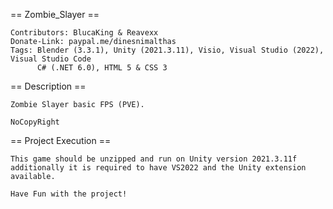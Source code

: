  == Zombie_Slayer == 
 ```
 Contributors: BlucaKing & Reavexx
 Donate-Link: paypal.me/dinesnimalthas
 Tags: Blender (3.3.1), Unity (2021.3.11), Visio, Visual Studio (2022), Visual Studio Code
       C# (.NET 6.0), HTML 5 & CSS 3
 ```
 == Description ==
 ``` 
 Zombie Slayer basic FPS (PVE).

 NoCopyRight
 ```
 == Project Execution ==
 ``` 
 This game should be unzipped and run on Unity version 2021.3.11f 
 additionally it is required to have VS2022 and the Unity extension available.

 Have Fun with the project!
 ```
